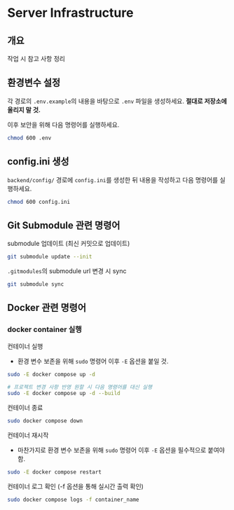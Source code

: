# Server Infrastructure

## 개요

작업 시 참고 사항 정리

## 환경변수 설정

각 경로의 `.env.example`의 내용을 바탕으로 `.env` 파일을 생성하세요. **절대로 저장소에 올리지 말 것.**

이후 보안을 위해 다음 명령어를 실행하세요.

```bash
chmod 600 .env
```

## config.ini 생성

`backend/config/` 경로에 `config.ini`를 생성한 뒤 내용을 작성하고 다음 명령어를 실행하세요.

```bash
chmod 600 config.ini
```

## Git Submodule 관련 명령어

submodule 업데이트 (최신 커밋으로 업데이트)

```bash
git submodule update --init
```

`.gitmodules`의 submodule url 변경 시 sync

```bash
git submodule sync
```

## Docker 관련 명령어

### docker container 실행

컨테이너 실행

* 환경 변수 보존을 위해 `sudo` 명령어 이후 `-E` 옵션을 붙일 것.

```bash
sudo -E docker compose up -d

# 프로젝트 변경 사항 반영 원할 시 다음 명령어를 대신 실행
sudo -E docker compose up -d --build
```

컨테이너 종료

```bash
sudo docker compose down
```

컨테이너 재시작

* 마찬가지로 환경 변수 보존을 위해 `sudo` 명령어 이후 `-E` 옵션을 필수적으로 붙여야 함.

```bash
sudo -E docker compose restart
```

컨테이너 로그 확인 (-f 옵션을 통해 실시간 출력 확인)

```bash
sudo docker compose logs -f container_name
```
